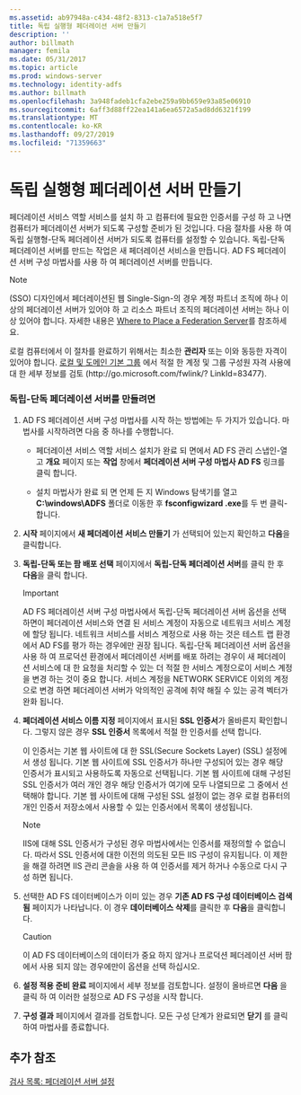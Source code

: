 ```yaml
---
ms.assetid: ab97948a-c434-48f2-8313-c1a7a518e5f7
title: 독립 실행형 페더레이션 서버 만들기
description: ''
author: billmath
manager: femila
ms.date: 05/31/2017
ms.topic: article
ms.prod: windows-server
ms.technology: identity-adfs
ms.author: billmath
ms.openlocfilehash: 3a948fadeb1cfa2ebe259a9bb659e93a85e06910
ms.sourcegitcommit: 6aff3d88ff22ea141a6ea6572a5ad8dd6321f199
ms.translationtype: MT
ms.contentlocale: ko-KR
ms.lasthandoff: 09/27/2019
ms.locfileid: "71359663"
---
```

# <a name="create-a-stand-alone-federation-server"></a>독립 실행형 페더레이션 서버 만들기

페더레이션 서비스 역할 서비스를 설치 하 고 컴퓨터에 필요한 인증서를 구성 하 고 나면 컴퓨터가 페더레이션 서버가 되도록 구성할 준비가 된 것입니다. 다음 절차를 사용 하 여 독립 실행형\-단독 페더레이션 서버가 되도록 컴퓨터를 설정할 수 있습니다. 독립\-단독 페더레이션 서버를 만드는 작업은 새 페더레이션 서비스을 만듭니다. AD FS 페더레이션 서버 구성 마법사를 사용 하 여 페더레이션 서버를 만듭니다.  
  
> [!NOTE]  
> \(SSO\) 디자인에서 페더레이션된 웹 Single\-Sign\-의 경우 계정 파트너 조직에 하나 이상의 페더레이션 서버가 있어야 하 고 리소스 파트너 조직의 페더레이션 서버는 하나 이상 있어야 합니다. 자세한 내용은 [Where to Place a Federation Server](https://technet.microsoft.com/library/dd807127.aspx)를 참조하세요.  
  
로컬 컴퓨터에서 이 절차를 완료하기 위해서는 최소한 **관리자** 또는 이와 동등한 자격이 있어야 합니다.  [로컬 및 도메인 기본 그룹](https://go.microsoft.com/fwlink/?LinkId=83477) 에서 적절 한 계정 및 그룹 구성원 자격 사용에 대 한 세부 정보를 검토 \(http:\/\/go.microsoft.com\/fwlink\/? LinkId\=83477\).   
  
### <a name="to-create-a-stand-alone-federation-server"></a>독립\-단독 페더레이션 서버를 만들려면  
  
1.  AD FS 페더레이션 서버 구성 마법사를 시작 하는 방법에는 두 가지가 있습니다. 마법사를 시작하려면 다음 중 하나를 수행합니다.  
  
    -   페더레이션 서비스 역할 서비스 설치가 완료 되 면에서 AD FS 관리 스냅인\-열고 **개요** 페이지 또는 **작업** 창에서 **페더레이션 서버 구성 마법사 AD FS** 링크를 클릭 합니다.  
  
    -   설치 마법사가 완료 되 면 언제 든 지 Windows 탐색기를 열고 **C:\\windows\\ADFS** 폴더로 이동한 후 **fsconfigwizard .exe**를 두 번 클릭\-합니다.  
  
2.  **시작** 페이지에서 **새 페더레이션 서비스 만들기** 가 선택되어 있는지 확인하고 **다음**을 클릭합니다.  
  
3.  **독립\-단독 또는 팜 배포 선택** 페이지에서 **독립\-단독 페더레이션 서버**를 클릭 한 후 **다음**을 클릭 합니다.  
  
    > [!IMPORTANT]  
    > AD FS 페더레이션 서버 구성 마법사에서 독립\-단독 페더레이션 서버 옵션을 선택 하면이 페더레이션 서비스와 연결 된 서비스 계정이 자동으로 네트워크 서비스 계정에 할당 됩니다. 네트워크 서비스를 서비스 계정으로 사용 하는 것은 테스트 랩 환경에서 AD FS를 평가 하는 경우에만 권장 됩니다. 독립\-단독 페더레이션 서버 옵션을 사용 하 여 프로덕션 환경에서 페더레이션 서버를 배포 하려는 경우이 새 페더레이션 서비스에 대 한 요청을 처리할 수 있는 더 적절 한 서비스 계정으로이 서비스 계정을 변경 하는 것이 중요 합니다. 서비스 계정을 NETWORK SERVICE 이외의 계정으로 변경 하면 페더레이션 서버가 악의적인 공격에 취약 해질 수 있는 공격 벡터가 완화 됩니다.  
  
4.  **페더레이션 서비스 이름 지정** 페이지에서 표시된 **SSL 인증서**가 올바른지 확인합니다. 그렇지 않은 경우 **SSL 인증서** 목록에서 적절 한 인증서를 선택 합니다.  
  
    이 인증서는 기본 웹 사이트에 대 한 SSL(Secure Sockets Layer) \(SSL\) 설정에서 생성 됩니다. 기본 웹 사이트에 SSL 인증서가 하나만 구성되어 있는 경우 해당 인증서가 표시되고 사용하도록 자동으로 선택됩니다. 기본 웹 사이트에 대해 구성된 SSL 인증서가 여러 개인 경우 해당 인증서가 여기에 모두 나열되므로 그 중에서 선택해야 합니다. 기본 웹 사이트에 대해 구성된 SSL 설정이 없는 경우 로컬 컴퓨터의 개인 인증서 저장소에서 사용할 수 있는 인증서에서 목록이 생성됩니다.  
  
    > [!NOTE]  
    > IIS에 대해 SSL 인증서가 구성된 경우 마법사에서는 인증서를 재정의할 수 없습니다. 따라서 SSL 인증서에 대한 이전의 의도된 모든 IIS 구성이 유지됩니다. 이 제한을 해결 하려면 IIS 관리 콘솔을 사용 하 여 인증서를 제거 하거나 수동으로 다시 구성 하면 됩니다.  
  
5.  선택한 AD FS 데이터베이스가 이미 있는 경우 **기존 AD FS 구성 데이터베이스 검색 됨** 페이지가 나타납니다. 이 경우 **데이터베이스 삭제**를 클릭한 후 **다음**을 클릭합니다.  
  
    > [!CAUTION]  
    > 이 AD FS 데이터베이스의 데이터가 중요 하지 않거나 프로덕션 페더레이션 서버 팜에서 사용 되지 않는 경우에만이 옵션을 선택 하십시오.  
  
6.  **설정 적용 준비 완료** 페이지에서 세부 정보를 검토합니다. 설정이 올바르면 **다음** 을 클릭 하 여 이러한 설정으로 AD FS 구성을 시작 합니다.  
  
7.  **구성 결과** 페이지에서 결과를 검토합니다. 모든 구성 단계가 완료되면 **닫기**  를 클릭하여 마법사를 종료합니다.  
  
## <a name="additional-references"></a>추가 참조  
[검사 목록: 페더레이션 서버 설정](Checklist--Setting-Up-a-Federation-Server.md)  
  

